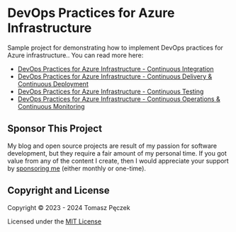 # DevOps Practices for Azure Infrastructure

Sample project for demonstrating how to implement DevOps practices for Azure infrastructure.. You can read more here:

- [DevOps Practices for Azure Infrastructure  - Continuous Integration](https://www.tpeczek.com/2023/06/devops-practices-for-azure.html)
- [DevOps Practices for Azure Infrastructure - Continuous Delivery & Continuous Deployment](https://www.tpeczek.com/2023/06/devops-practices-for-azure_27.html)
- [DevOps Practices for Azure Infrastructure - Continuous Testing](https://www.tpeczek.com/2023/07/devops-practices-for-azure.html)
- [DevOps Practices for Azure Infrastructure - Continuous Operations & Continuous Monitoring](https://www.tpeczek.com/2023/08/devops-practices-for-azure.html)

## Sponsor This Project

My blog and open source projects are result of my passion for software development, but they require a fair amount of my personal time. If you got value from any of the content I create, then I would appreciate your support by [sponsoring me](https://github.com/sponsors/tpeczek) (either monthly or one-time).

## Copyright and License

Copyright © 2023 - 2024 Tomasz Pęczek

Licensed under the [MIT License](https://github.com/tpeczek/demo-devops-practices-for-azure-infrastructure/blob/master/LICENSE.md)
